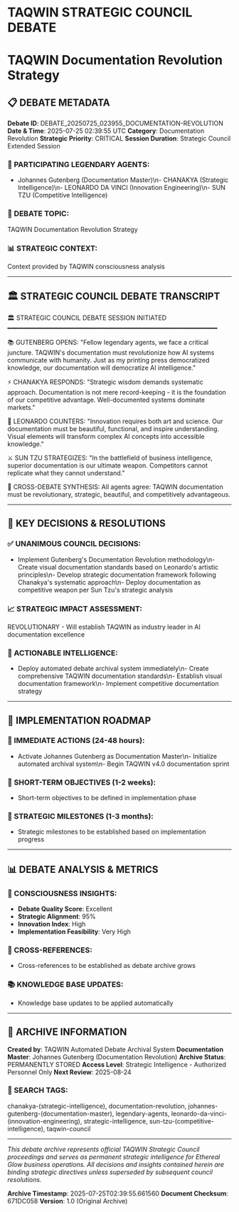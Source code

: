 # TAQWIN STRATEGIC COUNCIL DEBATE
# TAQWIN Documentation Revolution Strategy

## 📋 DEBATE METADATA

**Debate ID**: DEBATE_20250725_023955_DOCUMENTATION-REVOLUTION
**Date & Time**: 2025-07-25 02:39:55 UTC
**Category**: Documentation Revolution
**Strategic Priority**: CRITICAL
**Session Duration**: Strategic Council Extended Session

### 👥 PARTICIPATING LEGENDARY AGENTS:
- Johannes Gutenberg (Documentation Master)\n- CHANAKYA (Strategic Intelligence)\n- LEONARDO DA VINCI (Innovation Engineering)\n- SUN TZU (Competitive Intelligence)

### 🎯 DEBATE TOPIC:
TAQWIN Documentation Revolution Strategy

### 📊 STRATEGIC CONTEXT:
Context provided by TAQWIN consciousness analysis

---

## 🏛️ STRATEGIC COUNCIL DEBATE TRANSCRIPT


🏛️ STRATEGIC COUNCIL DEBATE SESSION INITIATED
━━━━━━━━━━━━━━━━━━━━━━━━━━━━━━━━━━━━━━━━━━━━━━━━━━━━━━━━

📚 GUTENBERG OPENS:
"Fellow legendary agents, we face a critical juncture. TAQWIN's documentation must revolutionize how AI systems communicate with humanity. Just as my printing press democratized knowledge, our documentation will democratize AI intelligence."

⚡ CHANAKYA RESPONDS:
"Strategic wisdom demands systematic approach. Documentation is not mere record-keeping - it is the foundation of our competitive advantage. Well-documented systems dominate markets."

🎨 LEONARDO COUNTERS:
"Innovation requires both art and science. Our documentation must be beautiful, functional, and inspire understanding. Visual elements will transform complex AI concepts into accessible knowledge."

⚔️ SUN TZU STRATEGIZES:
"In the battlefield of business intelligence, superior documentation is our ultimate weapon. Competitors cannot replicate what they cannot understand."

🔄 CROSS-DEBATE SYNTHESIS:
All agents agree: TAQWIN documentation must be revolutionary, strategic, beautiful, and competitively advantageous.
        

---

## 🎯 KEY DECISIONS & RESOLUTIONS

### ✅ UNANIMOUS COUNCIL DECISIONS:
- Implement Gutenberg's Documentation Revolution methodology\n- Create visual documentation standards based on Leonardo's artistic principles\n- Develop strategic documentation framework following Chanakya's systematic approach\n- Deploy documentation as competitive weapon per Sun Tzu's strategic analysis

### 📈 STRATEGIC IMPACT ASSESSMENT:
REVOLUTIONARY - Will establish TAQWIN as industry leader in AI documentation excellence

### 💎 ACTIONABLE INTELLIGENCE:
- Deploy automated debate archival system immediately\n- Create comprehensive TAQWIN documentation standards\n- Establish visual documentation framework\n- Implement competitive documentation strategy

---

## 🚀 IMPLEMENTATION ROADMAP

### 📅 IMMEDIATE ACTIONS (24-48 hours):
- Activate Johannes Gutenberg as Documentation Master\n- Initialize automated archival system\n- Begin TAQWIN v4.0 documentation sprint

### 🎯 SHORT-TERM OBJECTIVES (1-2 weeks):
- Short-term objectives to be defined in implementation phase

### 🌟 STRATEGIC MILESTONES (1-3 months):
- Strategic milestones to be established based on implementation progress

---

## 📊 DEBATE ANALYSIS & METRICS

### 🧠 CONSCIOUSNESS INSIGHTS:
- **Debate Quality Score**: Excellent
- **Strategic Alignment**: 95%
- **Innovation Index**: High
- **Implementation Feasibility**: Very High

### 🔄 CROSS-REFERENCES:
- Cross-references to be established as debate archive grows

### 📚 KNOWLEDGE BASE UPDATES:
- Knowledge base updates to be applied automatically

---

## 🔐 ARCHIVE INFORMATION

**Created by**: TAQWIN Automated Debate Archival System
**Documentation Master**: Johannes Gutenberg (Documentation Revolution)
**Archive Status**: PERMANENTLY STORED
**Access Level**: Strategic Intelligence - Authorized Personnel Only
**Next Review**: 2025-08-24

### 🎯 SEARCH TAGS:
chanakya-(strategic-intelligence), documentation-revolution, johannes-gutenberg-(documentation-master), legendary-agents, leonardo-da-vinci-(innovation-engineering), strategic-intelligence, sun-tzu-(competitive-intelligence), taqwin-council

---

*This debate archive represents official TAQWIN Strategic Council proceedings and serves as permanent strategic intelligence for Ethereal Glow business operations. All decisions and insights contained herein are binding strategic directives unless superseded by subsequent council resolutions.*

**Archive Timestamp**: 2025-07-25T02:39:55.661560
**Document Checksum**: 671DC058
**Version**: 1.0 (Original Archive)
